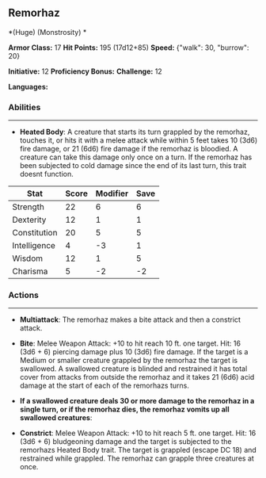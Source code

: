 ## Remorhaz
*(Huge) (Monstrosity) *

**Armor Class:** 17
**Hit Points:** 195 (17d12+85)
**Speed:** {"walk": 30, "burrow": 20}

**Initiative:** 12
**Proficiency Bonus:**
**Challenge:** 12

**Languages:** 

### Abilities
 --- 
- **Heated Body**: A creature that starts its turn grappled by the remorhaz, touches it, or hits it with a melee attack while within 5 feet takes 10 (3d6) fire damage, or 21 (6d6) fire damage if the remorhaz is bloodied. A creature can take this damage only once on a turn. If the remorhaz has been subjected to cold damage since the end of its last turn, this trait doesnt function.



| Stat | Score | Modifier | Save |
| ---- | ---- | ---- | ---- |
| Strength | 22 | 6 | 6 |
| Dexterity | 12 | 1 | 1 |
| Constitution | 20 | 5 | 5 |
| Intelligence | 4 | -3 | 1 |
| Wisdom | 12 | 1 | 5 |
| Charisma | 5 | -2 | -2 |

### Actions
 --- 
- **Multiattack**: The remorhaz makes a bite attack and then a constrict attack.

- **Bite**: Melee Weapon Attack: +10 to hit  reach 10 ft.  one target. Hit: 16 (3d6 + 6) piercing damage plus 10 (3d6) fire damage. If the target is a Medium or smaller creature grappled by the remorhaz  the target is swallowed. A swallowed creature is blinded and restrained  it has total cover from attacks from outside the remorhaz  and it takes 21 (6d6) acid damage at the start of each of the remorhazs turns.

- **If a swallowed creature deals 30 or more damage to the remorhaz in a single turn, or if the remorhaz dies, the remorhaz vomits up all swallowed creatures**: 

- **Constrict**: Melee Weapon Attack: +10 to hit  reach 5 ft.  one target. Hit: 16 (3d6 + 6) bludgeoning damage  and the target is subjected to the remorhazs Heated Body trait. The target is grappled (escape DC 18) and restrained while grappled. The remorhaz can grapple three creatures at once.

